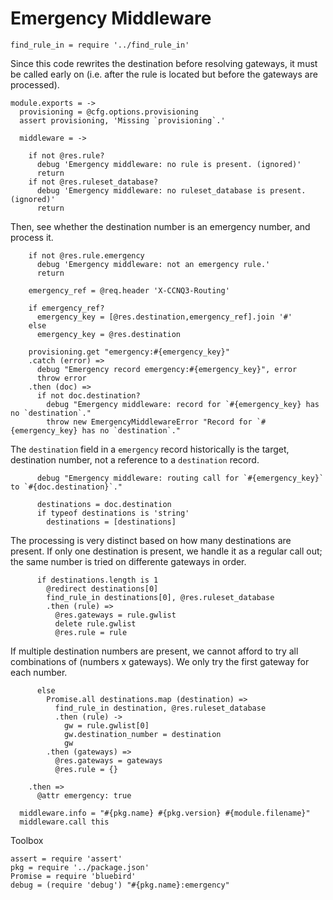 Emergency Middleware
====================

    find_rule_in = require '../find_rule_in'

Since this code rewrites the destination before resolving gateways, it must be called early on (i.e. after the rule is located but before the gateways are processed).

    module.exports = ->
      provisioning = @cfg.options.provisioning
      assert provisioning, 'Missing `provisioning`.'

      middleware = ->

        if not @res.rule?
          debug 'Emergency middleware: no rule is present. (ignored)'
          return
        if not @res.ruleset_database?
          debug 'Emergency middleware: no ruleset_database is present. (ignored)'
          return

Then, see whether the destination number is an emergency number, and process it.

        if not @res.rule.emergency
          debug 'Emergency middleware: not an emergency rule.'
          return

        emergency_ref = @req.header 'X-CCNQ3-Routing'

        if emergency_ref?
          emergency_key = [@res.destination,emergency_ref].join '#'
        else
          emergency_key = @res.destination

        provisioning.get "emergency:#{emergency_key}"
        .catch (error) =>
          debug "Emergency record emergency:#{emergency_key}", error
          throw error
        .then (doc) =>
          if not doc.destination?
            debug "Emergency middleware: record for `#{emergency_key} has no `destination`."
            throw new EmergencyMiddlewareError "Record for `#{emergency_key} has no `destination`."

The `destination` field in a `emergency` record historically is the target, destination number, not a reference to a `destination` record.

          debug "Emergency middleware: routing call for `#{emergency_key}` to `#{doc.destination}`."

          destinations = doc.destination
          if typeof destinations is 'string'
            destinations = [destinations]

The processing is very distinct based on how many destinations are present.
If only one destination is present, we handle it as a regular call out; the same number is tried on differente gateways in order.

          if destinations.length is 1
            @redirect destinations[0]
            find_rule_in destinations[0], @res.ruleset_database
            .then (rule) =>
              @res.gateways = rule.gwlist
              delete rule.gwlist
              @res.rule = rule

If multiple destination numbers are present, we cannot afford to try all combinations of (numbers x gateways). We only try the first gateway for each number.

          else
            Promise.all destinations.map (destination) =>
              find_rule_in destination, @res.ruleset_database
              .then (rule) ->
                gw = rule.gwlist[0]
                gw.destination_number = destination
                gw
            .then (gateways) =>
              @res.gateways = gateways
              @res.rule = {}

        .then =>
          @attr emergency: true

      middleware.info = "#{pkg.name} #{pkg.version} #{module.filename}"
      middleware.call this

Toolbox

    assert = require 'assert'
    pkg = require '../package.json'
    Promise = require 'bluebird'
    debug = (require 'debug') "#{pkg.name}:emergency"
